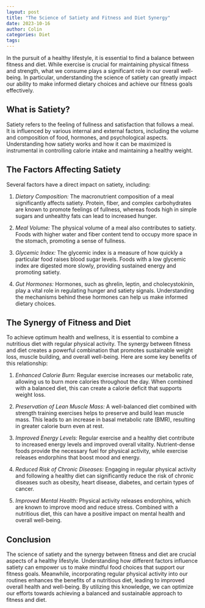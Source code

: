 ```yaml
---
layout: post
title: "The Science of Satiety and Fitness and Diet Synergy"
date: 2023-10-16
author: Colin
categories: Diet
tags: 
---
```


In the pursuit of a healthy lifestyle, it is essential to find a balance between fitness and diet. While exercise is crucial for maintaining physical fitness and strength, what we consume plays a significant role in our overall well-being. In particular, understanding the science of satiety can greatly impact our ability to make informed dietary choices and achieve our fitness goals effectively.

## What is Satiety?

Satiety refers to the feeling of fullness and satisfaction that follows a meal. It is influenced by various internal and external factors, including the volume and composition of food, hormones, and psychological aspects. Understanding how satiety works and how it can be maximized is instrumental in controlling calorie intake and maintaining a healthy weight.

## The Factors Affecting Satiety

Several factors have a direct impact on satiety, including:

1. *Dietary Composition:* The macronutrient composition of a meal significantly affects satiety. Protein, fiber, and complex carbohydrates are known to promote feelings of fullness, whereas foods high in simple sugars and unhealthy fats can lead to increased hunger.

2. *Meal Volume:* The physical volume of a meal also contributes to satiety. Foods with higher water and fiber content tend to occupy more space in the stomach, promoting a sense of fullness.

3. *Glycemic Index:* The glycemic index is a measure of how quickly a particular food raises blood sugar levels. Foods with a low glycemic index are digested more slowly, providing sustained energy and promoting satiety.

4. *Gut Hormones:* Hormones, such as ghrelin, leptin, and cholecystokinin, play a vital role in regulating hunger and satiety signals. Understanding the mechanisms behind these hormones can help us make informed dietary choices.

## The Synergy of Fitness and Diet

To achieve optimum health and wellness, it is essential to combine a nutritious diet with regular physical activity. The synergy between fitness and diet creates a powerful combination that promotes sustainable weight loss, muscle building, and overall well-being. Here are some key benefits of this relationship:

1. *Enhanced Calorie Burn:* Regular exercise increases our metabolic rate, allowing us to burn more calories throughout the day. When combined with a balanced diet, this can create a calorie deficit that supports weight loss.

2. *Preservation of Lean Muscle Mass:* A well-balanced diet combined with strength training exercises helps to preserve and build lean muscle mass. This leads to an increase in basal metabolic rate (BMR), resulting in greater calorie burn even at rest.

3. *Improved Energy Levels:* Regular exercise and a healthy diet contribute to increased energy levels and improved overall vitality. Nutrient-dense foods provide the necessary fuel for physical activity, while exercise releases endorphins that boost mood and energy.

4. *Reduced Risk of Chronic Diseases:* Engaging in regular physical activity and following a healthy diet can significantly reduce the risk of chronic diseases such as obesity, heart disease, diabetes, and certain types of cancer.

5. *Improved Mental Health:* Physical activity releases endorphins, which are known to improve mood and reduce stress. Combined with a nutritious diet, this can have a positive impact on mental health and overall well-being.

## Conclusion

The science of satiety and the synergy between fitness and diet are crucial aspects of a healthy lifestyle. Understanding how different factors influence satiety can empower us to make mindful food choices that support our fitness goals. Meanwhile, incorporating regular physical activity into our routines enhances the benefits of a nutritious diet, leading to improved overall health and well-being. By utilizing this knowledge, we can optimize our efforts towards achieving a balanced and sustainable approach to fitness and diet.